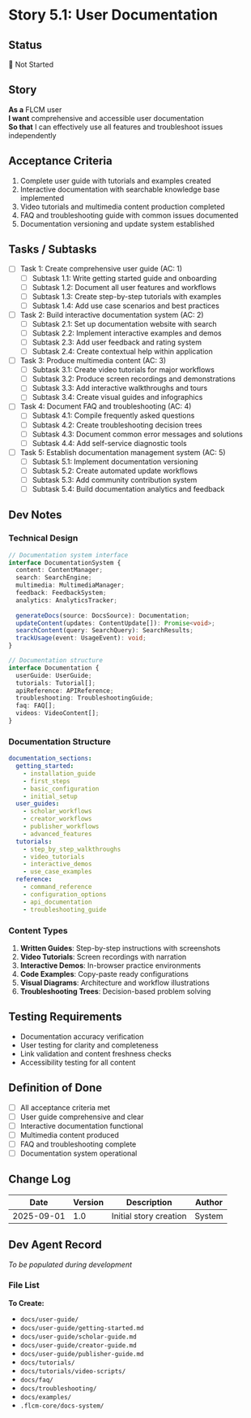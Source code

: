 # Story 5.1: User Documentation

## Status
📝 Not Started

## Story
**As a** FLCM user  
**I want** comprehensive and accessible user documentation  
**So that** I can effectively use all features and troubleshoot issues independently

## Acceptance Criteria
1. Complete user guide with tutorials and examples created
2. Interactive documentation with searchable knowledge base implemented
3. Video tutorials and multimedia content production completed
4. FAQ and troubleshooting guide with common issues documented
5. Documentation versioning and update system established

## Tasks / Subtasks
- [ ] Task 1: Create comprehensive user guide (AC: 1)
  - [ ] Subtask 1.1: Write getting started guide and onboarding
  - [ ] Subtask 1.2: Document all user features and workflows
  - [ ] Subtask 1.3: Create step-by-step tutorials with examples
  - [ ] Subtask 1.4: Add use case scenarios and best practices

- [ ] Task 2: Build interactive documentation system (AC: 2)
  - [ ] Subtask 2.1: Set up documentation website with search
  - [ ] Subtask 2.2: Implement interactive examples and demos
  - [ ] Subtask 2.3: Add user feedback and rating system
  - [ ] Subtask 2.4: Create contextual help within application

- [ ] Task 3: Produce multimedia content (AC: 3)
  - [ ] Subtask 3.1: Create video tutorials for major workflows
  - [ ] Subtask 3.2: Produce screen recordings and demonstrations
  - [ ] Subtask 3.3: Add interactive walkthroughs and tours
  - [ ] Subtask 3.4: Create visual guides and infographics

- [ ] Task 4: Document FAQ and troubleshooting (AC: 4)
  - [ ] Subtask 4.1: Compile frequently asked questions
  - [ ] Subtask 4.2: Create troubleshooting decision trees
  - [ ] Subtask 4.3: Document common error messages and solutions
  - [ ] Subtask 4.4: Add self-service diagnostic tools

- [ ] Task 5: Establish documentation management system (AC: 5)
  - [ ] Subtask 5.1: Implement documentation versioning
  - [ ] Subtask 5.2: Create automated update workflows
  - [ ] Subtask 5.3: Add community contribution system
  - [ ] Subtask 5.4: Build documentation analytics and feedback

## Dev Notes

### Technical Design
```typescript
// Documentation system interface
interface DocumentationSystem {
  content: ContentManager;
  search: SearchEngine;
  multimedia: MultimediaManager;
  feedback: FeedbackSystem;
  analytics: AnalyticsTracker;
  
  generateDocs(source: DocsSource): Documentation;
  updateContent(updates: ContentUpdate[]): Promise<void>;
  searchContent(query: SearchQuery): SearchResults;
  trackUsage(event: UsageEvent): void;
}

// Documentation structure
interface Documentation {
  userGuide: UserGuide;
  tutorials: Tutorial[];
  apiReference: APIReference;
  troubleshooting: TroubleshootingGuide;
  faq: FAQ[];
  videos: VideoContent[];
}
```

### Documentation Structure
```yaml
documentation_sections:
  getting_started:
    - installation_guide
    - first_steps
    - basic_configuration
    - initial_setup
  user_guides:
    - scholar_workflows
    - creator_workflows
    - publisher_workflows
    - advanced_features
  tutorials:
    - step_by_step_walkthroughs
    - video_tutorials
    - interactive_demos
    - use_case_examples
  reference:
    - command_reference
    - configuration_options
    - api_documentation
    - troubleshooting_guide
```

### Content Types
1. **Written Guides**: Step-by-step instructions with screenshots
2. **Video Tutorials**: Screen recordings with narration
3. **Interactive Demos**: In-browser practice environments
4. **Code Examples**: Copy-paste ready configurations
5. **Visual Diagrams**: Architecture and workflow illustrations
6. **Troubleshooting Trees**: Decision-based problem solving

## Testing Requirements
- Documentation accuracy verification
- User testing for clarity and completeness
- Link validation and content freshness checks
- Accessibility testing for all content

## Definition of Done
- [ ] All acceptance criteria met
- [ ] User guide comprehensive and clear
- [ ] Interactive documentation functional
- [ ] Multimedia content produced
- [ ] FAQ and troubleshooting complete
- [ ] Documentation system operational

## Change Log
| Date | Version | Description | Author |
|------|---------|-------------|---------|
| 2025-09-01 | 1.0 | Initial story creation | System |

## Dev Agent Record
*To be populated during development*

### File List
**To Create:**
- `docs/user-guide/`
- `docs/user-guide/getting-started.md`
- `docs/user-guide/scholar-guide.md`
- `docs/user-guide/creator-guide.md`
- `docs/user-guide/publisher-guide.md`
- `docs/tutorials/`
- `docs/tutorials/video-scripts/`
- `docs/faq/`
- `docs/troubleshooting/`
- `docs/examples/`
- `.flcm-core/docs-system/`